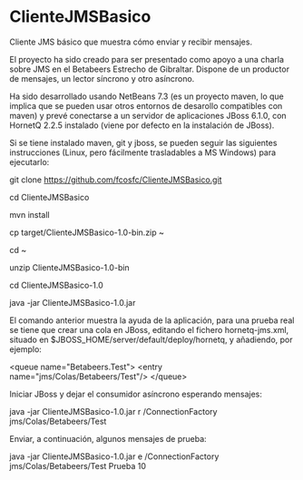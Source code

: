 ClienteJMSBasico
================

Cliente JMS básico que muestra cómo enviar y recibir mensajes.

El proyecto ha sido creado para ser presentado como apoyo a una charla sobre JMS en el Betabeers Estrecho de Gibraltar. Dispone de un productor de mensajes, un lector síncrono y otro asíncrono.

Ha sido desarrollado usando NetBeans 7.3 (es un proyecto maven, lo que implica que se pueden usar otros entornos de desarollo compatibles con maven) y prevé conectarse a un servidor de aplicaciones JBoss 6.1.0, con HornetQ 2.2.5 instalado (viene por defecto en la instalación de JBoss).

Si se tiene instalado maven, git y jboss, se pueden seguir las siguientes instrucciones (Linux, pero fácilmente trasladables a MS Windows) para ejecutarlo:

   git clone https://github.com/fcosfc/ClienteJMSBasico.git
   
   cd ClienteJMSBasico
   
   mvn install
   
   cp target/ClienteJMSBasico-1.0-bin.zip ~
   
   cd ~
   
   unzip ClienteJMSBasico-1.0-bin
   
   cd ClienteJMSBasico-1.0
   
   java -jar ClienteJMSBasico-1.0.jar

El comando anterior muestra la ayuda de la aplicación, para una prueba real se tiene que crear una cola en JBoss, editando el fichero hornetq-jms.xml, situado en $JBOSS_HOME/server/default/deploy/hornetq, y añadiendo, por ejemplo:

   \<queue name="Betabeers.Test"\>
      \<entry name="jms/Colas/Betabeers/Test"/\>
   \</queue\>
   
Iniciar JBoss y dejar el consumidor asíncrono esperando mensajes:

   java -jar ClienteJMSBasico-1.0.jar r /ConnectionFactory jms/Colas/Betabeers/Test
   
Enviar, a continuación, algunos mensajes de prueba:

   java -jar ClienteJMSBasico-1.0.jar e /ConnectionFactory jms/Colas/Betabeers/Test Prueba 10
